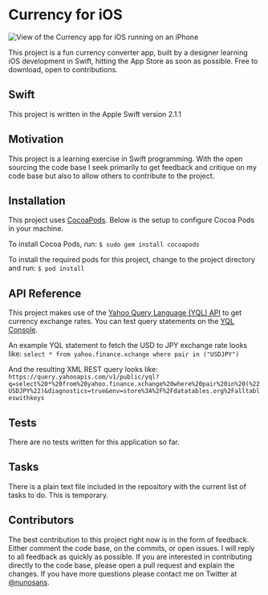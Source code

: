 # Currency for iOS

![View of the Currency app for iOS running on an iPhone](http://f.cl.ly/items/1V1t3V1T140z2N0M1415/currency.jpg)

This project is a fun currency converter app, built by a designer learning iOS development in Swift, hitting the App Store as soon as possible. Free to download, open to contributions.

## Swift

This project is written in the Apple Swift version 2.1.1

## Motivation

This project is a learning exercise in Swift programming. With the open sourcing the code base I seek primarily to get feedback and critique on my code base but also to allow others to contribute to the project.

## Installation

This project uses [CocoaPods](https://cocoapods.org). Below is the setup to configure Cocoa Pods in your machine.

To install Cocoa Pods, run:
```$ sudo gem install cocoapods```

To install the required pods for this project, change to the project directory and run:
```$ pod install```

## API Reference

This project makes use of the [Yahoo Query Language (YQL) API](https://developer.yahoo.com/yql/) to get currency exchange rates. You can test query statements on the [YQL Console](https://developer.yahoo.com/yql/console/).

An example YQL statement to fetch the USD to JPY exchange rate looks like:
```select * from yahoo.finance.xchange where pair in ("USDJPY")```

And the resulting XML REST query looks like:
```https://query.yahooapis.com/v1/public/yql?q=select%20*%20from%20yahoo.finance.xchange%20where%20pair%20in%20(%22USDJPY%22)&diagnostics=true&env=store%3A%2F%2Fdatatables.org%2Falltableswithkeys```

## Tests

There are no tests written for this application so far.

## Tasks

There is a plain text file included in the repository with the current list of tasks to do. This is temporary.

## Contributors

The best contribution to this project right now is in the form of feedback. Either comment the code base, on the commits, or open issues. I will reply to all feedback as quickly as possible. If you are interested in contributing directly to the code base, please open a pull request and explain the changes. If you have more questions please contact me on Twitter at [@nunosans](http://twitter.com/nunosans).

